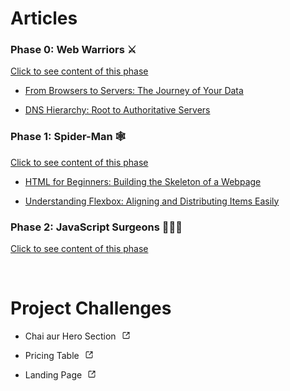 # Articles

### **Phase 0: Web Warriors ⚔️**
[Click to see content of this phase](Content.md#Phase-0-Web-Warriors)

- [From Browsers to Servers: The Journey of Your Data](https://web-warrior.hashnode.dev/from-browsers-to-servers-the-journey-of-your-data)

- [DNS Hierarchy: Root to Authoritative Servers](https://web-warrior.hashnode.dev/dns-hierarchy-root-to-authoritative-servers)


### **Phase 1: Spider-Man  🕸️**
[Click to see content of this phase](Content.md#Phase-1-Spider-Man)

- [HTML for Beginners: Building the Skeleton of a Webpage](https://web-architect.hashnode.dev/html-for-beginners-building-the-skeleton-of-a-webpage)

- [Understanding Flexbox: Aligning and Distributing Items Easily](https://web-architect.hashnode.dev/understanding-flexbox-aligning-and-distributing-items-easily)


### **Phase 2: JavaScript Surgeons 🧑🏻‍⚕️**
[Click to see content of this phase](Content.md#Phase-2-JavaScript-Surgeons)

<br>

# Project Challenges

- Chai aur Hero Section [<svg xmlns="http://www.w3.org/2000/svg" width="24" height="13" viewBox="0 0 24 24" fill="none" stroke="currentColor" stroke-width="2" stroke-linecap="round" stroke-linejoin="round" class="lucide lucide-square-arrow-out-up-right"><path d="M21 13v6a2 2 0 0 1-2 2H5a2 2 0 0 1-2-2V5a2 2 0 0 1 2-2h6"/><path d="m21 3-9 9"/><path d="M15 3h6v6"/></svg>](CSS/chai-aur-hero-section)

- Pricing Table [<svg xmlns="http://www.w3.org/2000/svg" width="24" height="13" viewBox="0 0 24 24" fill="none" stroke="currentColor" stroke-width="2" stroke-linecap="round" stroke-linejoin="round" class="lucide lucide-square-arrow-out-up-right"><path d="M21 13v6a2 2 0 0 1-2 2H5a2 2 0 0 1-2-2V5a2 2 0 0 1 2-2h6"/><path d="m21 3-9 9"/><path d="M15 3h6v6"/></svg>](CSS/pricing-table/)

- Landing Page [<svg xmlns="http://www.w3.org/2000/svg" width="24" height="13" viewBox="0 0 24 24" fill="none" stroke="currentColor" stroke-width="2" stroke-linecap="round" stroke-linejoin="round" class="lucide lucide-square-arrow-out-up-right"><path d="M21 13v6a2 2 0 0 1-2 2H5a2 2 0 0 1-2-2V5a2 2 0 0 1 2-2h6"/><path d="m21 3-9 9"/><path d="M15 3h6v6"/></svg>](CSS/landing-page/)
